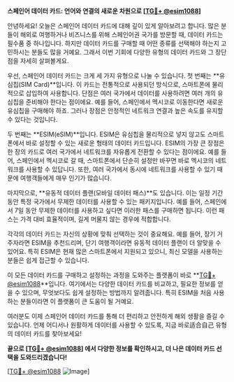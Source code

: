 **스페인어 데이터 카드: 언어와 연결의 새로운 차원으로 [[TG💪+ @esim1088](https://t.me/s/esim1088)]**

안녕하세요! 오늘은 스페인어 데이터 카드에 대해 깊이 있게 알아보려고 합니다. 많은 분들이 해외로 여행하거나 비즈니스를 위해 스페인어권 국가를 방문할 때, 데이터 카드는 필수품 중 하나입니다. 하지만 데이터 카드를 구매할 때 어떤 종류를 선택해야 하는지 고민하시는 분들도 많을 거예요. 그래서 이번 기회에 다양한 유형의 데이터 카드와 그 장단점을 자세히 살펴볼게요.

우선, 스페인어 데이터 카드는 크게 세 가지 유형으로 나눌 수 있습니다. 첫 번째는 **유심칩(SIM Card)**입니다. 이 카드는 전통적으로 사용되던 방식으로, 스마트폰에 물리적으로 삽입하여 사용합니다. 단점은 여러 국가에서 데이터를 사용하려면 여러 개의 유심칩을 준비해야 한다는 점이에요. 예를 들어, 스페인에서 멕시코로 이동한다면 새로운 유심칩을 구매해야 하죠. 그러나 장점은 안정적인 네트워크 연결과 높은 속도를 유지할 수 있다는 것입니다.

두 번째는 **ESIM(eSIM)**입니다. ESIM은 유심칩을 물리적으로 넣지 않고도 스마트폰에서 바로 설정할 수 있는 새로운 형태의 데이터 카드입니다. ESIM의 가장 큰 장점은 한 장의 카드로 여러 국가에서 네트워크를 자유롭게 전환할 수 있다는 점이에요. 예를 들어, 스페인에서 멕시코로 갈 때, 스마트폰에서 단순히 설정만 바꾸면 바로 멕시코의 네트워크를 사용할 수 있답니다. 또한, 여러 국가에서 동시에 네트워크를 사용할 수 있기 때문에 여행객들에게 매우 인기가 많습니다.

마지막으로, **유동적 데이터 플랜(모바일 데이터 패스)**도 있습니다. 이는 일정 기간 동안 특정 국가에서 무제한 데이터를 사용할 수 있는 패키지입니다. 예를 들어, 스페인에서 7일 동안 무제한 데이터를 사용하고 싶다면 이러한 패스를 구매하면 됩니다. 이런 패스는 가격 대비 효율적이며, 길게 머물지 않는 경우에 적합합니다.

각각의 데이터 카드는 자신의 상황에 맞춰 선택하는 것이 중요해요. 예를 들어, 장기 거주자라면 ESIM을 추천드리며, 단기 여행객이라면 유동적 데이터 플랜이 더 알맞을 수 있어요. 특히 ESIM은 현재 많은 스마트폰에서 지원되고 있으니, 최신 모델을 사용하는 분들은 쉽게 접근할 수 있습니다.

이 모든 데이터 카드를 구매하고 설정하는 과정을 도와주는 플랫폼이 바로 **[TG💪+ @esim1088](https://t.me/s/esim1088)**입니다. 여기에서는 다양한 데이터 카드를 비교하고, 필요한 정보를 얻을 수 있으며, 무엇보다도 쉽게 설정하는 방법까지 알려줍니다. 특히 ESIM을 처음 사용하는 분들이라면 이 플랫폼이 큰 도움이 될 거예요.

여러분도 이제 스페인어 데이터 카드를 통해 더 편리하고 안전하게 해외 생활을 즐길 수 있습니다. 언제 어디서나 원활하게 데이터를 사용할 수 있도록, 지금 바로适合自己 유형의 데이터 카드를 찾아보세요!

**끝으로 [[TG💪+ @esim1088](https://t.me/s/esim1088)] 에서 다양한 정보를 확인하시고, 더 나은 데이터 카드 선택을 도와드리겠습니다!** 

[[TG💪+ @esim1088](https://t.me/s/esim1088) ![Image](https://i.postimg.cc/Y0z9fWf4/image.png)]